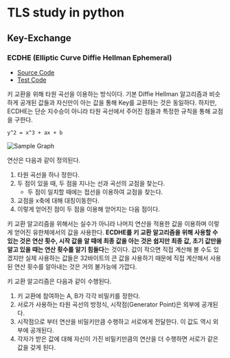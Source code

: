 # TLS study in python  
  
## Key-Exchange  
  
### ECDHE (Elliptic Curve Diffie Hellman Ephemeral)

- [Source Code](tls/keyexchange/ec.py)
- [Test Code](tests/keyexchange/test_ec.py)

키 교환을 위해 타원 곡선을 이용하는 방식이다. 기본 Diffie Hellman 알고리즘과 비슷하게 공개된 값들과 자신만이 아는 값을 통해 Key를 교환하는 것은 동일하다. 하지만, ECDHE는 단순 지수승이 아니라 타원 곡선에서 주어진 점들과 특정한 규칙을 통해 교점을 구한다.

```bash
y^2 = x^3 + ax + b
```

![Sample Graph](https://user-images.githubusercontent.com/20959767/136698843-1879f906-939f-47ec-9041-dca8131d3b20.png)

연산은 다음과 같이 정의된다. 

1. 타원 곡선을 하나 정한다.
2. 두 점이 있을 때, 두 점을 지나는 선과 곡선의 교점을 찾는다.
	- 두 점이 일치할 때에는 접선을 이용하여 교점을 찾는다.
3. 교점을 x축에 대해 대칭이동한다.
4. 이렇게 얻어진 점이 두 점을 이용해 얻어지는 다음 점이다.

키 교환 알고리즘을 위해서는 실수가 아니라 나머지 연산을 적용한 값을 이용하며 이렇게 얻어진 유한체에서의 값을 사용한다. **ECDHE를 키 교환 알고리즘을 위해 사용할 수 있는 것은 연산 횟수, 시작 값을 알 때에 최종 값을 아는 것은 쉽지만 최종 값, 초기 값만을 알고 있을 때는 연산 횟수를 알기 힘들다**는 것이다. 값이 작으면 직접 계산해 볼 수도 있겠지만 실제 사용하는 값들은 32바이트의 큰 값을 사용하기 때문에 직접 계산해서 사용된 연산 횟수를 알아내는 것은 거의 불가능에 가깝다.

키 교환 알고리즘은 다음과 같이 수행된다.

1. 키 교환에 참여하는 A, B가 각각 비밀키를 정한다.
2. 서로가 사용하는 타원 곡선의 방정식, 시작점(Generator Point)은 외부에 공개된다.
3. 시작점으로 부터 연산을 비밀키만큼 수행하고 서로에게 전달한다. 이 값도 역시 외부에 공개된다.
4. 각자가 받은 값에 대해 자신이 가진 비밀키만큼의 연산을 더 수행하면 서로가 같은 값을 갖게 된다.
